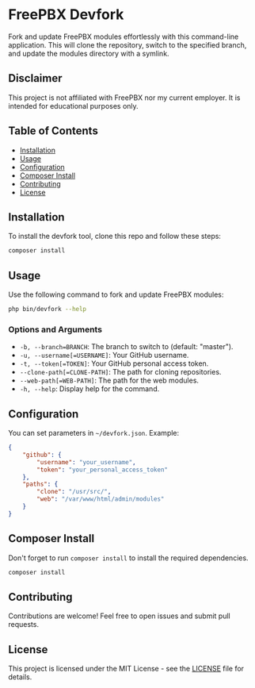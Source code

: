 # FreePBX Devfork

Fork and update FreePBX modules effortlessly with this command-line application. This will clone the repository, switch to the specified branch, and update the modules directory with a symlink.

## Disclaimer

This project is not affiliated with FreePBX nor my current employer. It is intended for educational purposes only.

## Table of Contents

-   [Installation](#installation)
-   [Usage](#usage)
-   [Configuration](#configuration)
-   [Composer Install](#composer-install)
-   [Contributing](#contributing)
-   [License](#license)

## Installation

To install the devfork tool, clone this repo and follow these steps:

```bash
composer install
```

## Usage

Use the following command to fork and update FreePBX modules:

```bash
php bin/devfork --help
```

### Options and Arguments

-   `-b, --branch=BRANCH`: The branch to switch to (default: "master").
-   `-u, --username[=USERNAME]`: Your GitHub username.
-   `-t, --token[=TOKEN]`: Your GitHub personal access token.
-   `--clone-path[=CLONE-PATH]`: The path for cloning repositories.
-   `--web-path[=WEB-PATH]`: The path for the web modules.
-   `-h, --help`: Display help for the command.

## Configuration

You can set parameters in `~/devfork.json`. Example:

```json
{
	"github": {
		"username": "your_username",
		"token": "your_personal_access_token"
	},
	"paths": {
		"clone": "/usr/src/",
		"web": "/var/www/html/admin/modules"
	}
}
```

## Composer Install

Don't forget to run `composer install` to install the required dependencies.

```bash
composer install
```

## Contributing

Contributions are welcome! Feel free to open issues and submit pull requests.

## License

This project is licensed under the MIT License - see the [LICENSE](LICENSE) file for details.
